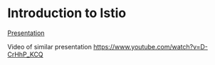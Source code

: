 # Introduction to Istio

 
[Presentation](101-Istio-Intro.pdf)

Video  of similar presentation  https://www.youtube.com/watch?v=D-CrHhP_KCQ
